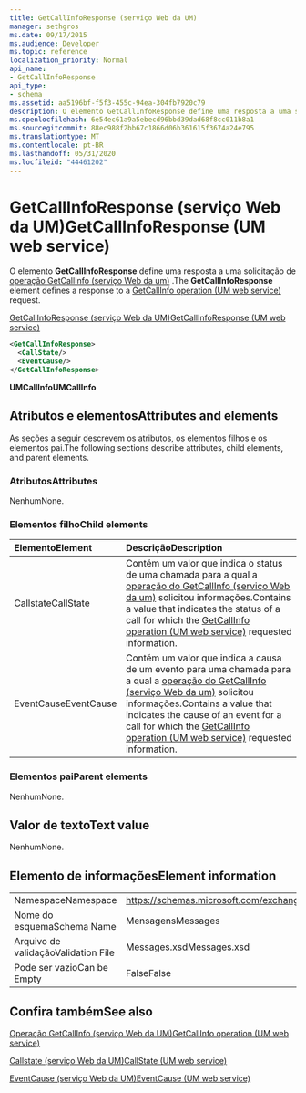 ```yaml
---
title: GetCallInfoResponse (serviço Web da UM)
manager: sethgros
ms.date: 09/17/2015
ms.audience: Developer
ms.topic: reference
localization_priority: Normal
api_name:
- GetCallInfoResponse
api_type:
- schema
ms.assetid: aa5196bf-f5f3-455c-94ea-304fb7920c79
description: O elemento GetCallInfoResponse define uma resposta a uma solicitação de operação GetCallInfo (serviço Web da UM).
ms.openlocfilehash: 6e54ec61a9a5ebecd96bbd39dad68f8cc011b8a1
ms.sourcegitcommit: 88ec988f2bb67c1866d06b361615f3674a24e795
ms.translationtype: MT
ms.contentlocale: pt-BR
ms.lasthandoff: 05/31/2020
ms.locfileid: "44461202"
---
```

# <a name="getcallinforesponse-um-web-service"></a><span data-ttu-id="d6882-103">GetCallInfoResponse (serviço Web da UM)</span><span class="sxs-lookup"><span data-stu-id="d6882-103">GetCallInfoResponse (UM web service)</span></span>

<span data-ttu-id="d6882-104">O elemento **GetCallInfoResponse** define uma resposta a uma solicitação de [operação GetCallInfo (serviço Web da um)](getcallinfo-operation-um-web-service.md) .</span><span class="sxs-lookup"><span data-stu-id="d6882-104">The **GetCallInfoResponse** element defines a response to a [GetCallInfo operation (UM web service)](getcallinfo-operation-um-web-service.md) request.</span></span> 
  
[<span data-ttu-id="d6882-105">GetCallInfoResponse (serviço Web da UM)</span><span class="sxs-lookup"><span data-stu-id="d6882-105">GetCallInfoResponse (UM web service)</span></span>](getcallinforesponse-um-web-service.md)
  
```xml
<GetCallInfoResponse>
  <CallState/>
  <EventCause/>
</GetCallInfoResponse>
```

 <span data-ttu-id="d6882-106">**UMCallInfo**</span><span class="sxs-lookup"><span data-stu-id="d6882-106">**UMCallInfo**</span></span>
## <a name="attributes-and-elements"></a><span data-ttu-id="d6882-107">Atributos e elementos</span><span class="sxs-lookup"><span data-stu-id="d6882-107">Attributes and elements</span></span>

<span data-ttu-id="d6882-108">As seções a seguir descrevem os atributos, os elementos filhos e os elementos pai.</span><span class="sxs-lookup"><span data-stu-id="d6882-108">The following sections describe attributes, child elements, and parent elements.</span></span>
  
### <a name="attributes"></a><span data-ttu-id="d6882-109">Atributos</span><span class="sxs-lookup"><span data-stu-id="d6882-109">Attributes</span></span>

<span data-ttu-id="d6882-110">Nenhum</span><span class="sxs-lookup"><span data-stu-id="d6882-110">None.</span></span>
  
### <a name="child-elements"></a><span data-ttu-id="d6882-111">Elementos filho</span><span class="sxs-lookup"><span data-stu-id="d6882-111">Child elements</span></span>

|<span data-ttu-id="d6882-112">**Elemento**</span><span class="sxs-lookup"><span data-stu-id="d6882-112">**Element**</span></span>|<span data-ttu-id="d6882-113">**Descrição**</span><span class="sxs-lookup"><span data-stu-id="d6882-113">**Description**</span></span>|
|:-----|:-----|
|<span data-ttu-id="d6882-114">Callstate</span><span class="sxs-lookup"><span data-stu-id="d6882-114">CallState</span></span>  <br/> |<span data-ttu-id="d6882-115">Contém um valor que indica o status de uma chamada para a qual a [operação do GetCallInfo (serviço Web da um)](getcallinfo-operation-um-web-service.md) solicitou informações.</span><span class="sxs-lookup"><span data-stu-id="d6882-115">Contains a value that indicates the status of a call for which the [GetCallInfo operation (UM web service)](getcallinfo-operation-um-web-service.md) requested information.</span></span>  <br/> |
|<span data-ttu-id="d6882-116">EventCause</span><span class="sxs-lookup"><span data-stu-id="d6882-116">EventCause</span></span>  <br/> |<span data-ttu-id="d6882-117">Contém um valor que indica a causa de um evento para uma chamada para a qual a [operação do GetCallInfo (serviço Web da um)](getcallinfo-operation-um-web-service.md) solicitou informações.</span><span class="sxs-lookup"><span data-stu-id="d6882-117">Contains a value that indicates the cause of an event for a call for which the [GetCallInfo operation (UM web service)](getcallinfo-operation-um-web-service.md) requested information.</span></span>  <br/> |
   
### <a name="parent-elements"></a><span data-ttu-id="d6882-118">Elementos pai</span><span class="sxs-lookup"><span data-stu-id="d6882-118">Parent elements</span></span>

<span data-ttu-id="d6882-119">Nenhum</span><span class="sxs-lookup"><span data-stu-id="d6882-119">None.</span></span>
  
## <a name="text-value"></a><span data-ttu-id="d6882-120">Valor de texto</span><span class="sxs-lookup"><span data-stu-id="d6882-120">Text value</span></span>

<span data-ttu-id="d6882-121">Nenhum</span><span class="sxs-lookup"><span data-stu-id="d6882-121">None.</span></span>
  
## <a name="element-information"></a><span data-ttu-id="d6882-122">Elemento de informações</span><span class="sxs-lookup"><span data-stu-id="d6882-122">Element information</span></span>

|||
|:-----|:-----|
|<span data-ttu-id="d6882-123">Namespace</span><span class="sxs-lookup"><span data-stu-id="d6882-123">Namespace</span></span>  <br/> |https://schemas.microsoft.com/exchange/services/2006/messages  <br/> |
|<span data-ttu-id="d6882-124">Nome do esquema</span><span class="sxs-lookup"><span data-stu-id="d6882-124">Schema Name</span></span>  <br/> |<span data-ttu-id="d6882-125">Mensagens</span><span class="sxs-lookup"><span data-stu-id="d6882-125">Messages</span></span>  <br/> |
|<span data-ttu-id="d6882-126">Arquivo de validação</span><span class="sxs-lookup"><span data-stu-id="d6882-126">Validation File</span></span>  <br/> |<span data-ttu-id="d6882-127">Messages.xsd</span><span class="sxs-lookup"><span data-stu-id="d6882-127">Messages.xsd</span></span>  <br/> |
|<span data-ttu-id="d6882-128">Pode ser vazio</span><span class="sxs-lookup"><span data-stu-id="d6882-128">Can be Empty</span></span>  <br/> |<span data-ttu-id="d6882-129">False</span><span class="sxs-lookup"><span data-stu-id="d6882-129">False</span></span>  <br/> |
   
## <a name="see-also"></a><span data-ttu-id="d6882-130">Confira também</span><span class="sxs-lookup"><span data-stu-id="d6882-130">See also</span></span>



[<span data-ttu-id="d6882-131">Operação GetCallInfo (serviço Web da UM)</span><span class="sxs-lookup"><span data-stu-id="d6882-131">GetCallInfo operation (UM web service)</span></span>](getcallinfo-operation-um-web-service.md)
  
[<span data-ttu-id="d6882-132">Callstate (serviço Web da UM)</span><span class="sxs-lookup"><span data-stu-id="d6882-132">CallState (UM web service)</span></span>](callstate-um-web-service.md)
  
[<span data-ttu-id="d6882-133">EventCause (serviço Web da UM)</span><span class="sxs-lookup"><span data-stu-id="d6882-133">EventCause (UM web service)</span></span>](eventcause-um-web-service.md)

